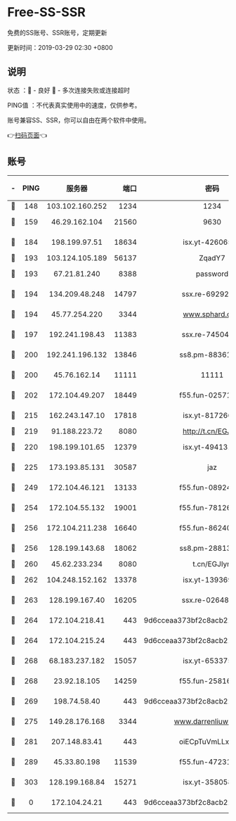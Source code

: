 # Free-SS-SSR

免费的SS账号、SSR账号，定期更新

更新时间：2019-03-29 02:30 +0800

## 说明

状态     ：🙂 - 良好 🙁 - 多次连接失败或连接超时

PING值   ：不代表真实使用中的速度，仅供参考。

账号兼容SS、SSR，你可以自由在两个软件中使用。

👉[扫码页面](https://liesauer.github.io/Free-SS-SSR/)👈

## 账号

|-|PING|服务器|端口|密码|加密方式|区域|
|:----:|:----:|:-----:|-----:|:----:|:----:|:----:|
|🙂|148|103.102.160.252|1234|1234|rc4-md5|JP|
|🙂|159|46.29.162.104|21560|9630|aes-128-ctr|RU|
|🙂|184|198.199.97.51|18634|isx.yt-42606522|aes-256-cfb|US|
|🙂|193|103.124.105.189|56137|ZqadY7|chacha20|US|
|🙂|193|67.21.81.240|8388|password|aes-256-cfb|US|
|🙂|194|134.209.48.248|14797|ssx.re-69292287|aes-256-cfb|US|
|🙂|194|45.77.254.220|3344|www.sphard.com|aes-256-cfb|SG|
|🙂|197|192.241.198.43|11383|ssx.re-74504347|aes-256-cfb|US|
|🙂|200|192.241.196.132|13846|ss8.pm-88361455|aes-256-cfb|US|
|🙂|200|45.76.162.14|11111|11111|aes-256-cfb|SG|
|🙂|202|172.104.49.207|18449|f55.fun-02571373|aes-256-cfb|SG|
|🙂|215|162.243.147.10|17818|isx.yt-81726610|aes-256-cfb|US|
|🙂|219|91.188.223.72|8080|http://t.cn/EGJIyrl|rc4-md5|RU|
|🙂|220|198.199.101.65|12379|isx.yt-49413164|aes-256-cfb|US|
|🙂|225|173.193.85.131|30587|jaz|aes-256-cfb|US|
|🙂|249|172.104.46.121|13133|f55.fun-08924883|aes-256-cfb|SG|
|🙂|254|172.104.55.132|19001|f55.fun-78126963|aes-256-cfb|SG|
|🙂|256|172.104.211.238|16640|f55.fun-86240791|aes-256-cfb|US|
|🙂|256|128.199.143.68|18062|ss8.pm-28813046|aes-256-cfb|SG|
|🙂|260|45.62.233.234|8080|t.cn/EGJIyrl|rc4-md5|CA|
|🙂|262|104.248.152.162|13378|isx.yt-13936918|aes-256-cfb|SG|
|🙂|263|128.199.167.40|16205|ssx.re-02648132|aes-256-cfb|SG|
|🙂|264|172.104.218.41|443|9d6cceaa373bf2c8acb22e60b6a58be6|aes-256-cfb|US|
|🙂|264|172.104.215.24|443|9d6cceaa373bf2c8acb22e60b6a58be6|aes-256-cfb|US|
|🙂|268|68.183.237.182|15057|isx.yt-65337564|aes-256-cfb|SG|
|🙂|268|23.92.18.105|14259|f55.fun-25816002|aes-256-cfb|US|
|🙂|269|198.74.58.40|443|9d6cceaa373bf2c8acb22e60b6a58be6|aes-256-cfb|US|
|🙂|275|149.28.176.168|3344|www.darrenliuwei.com|aes-256-cfb|AU|
|🙂|281|207.148.83.41|443|oiECpTuVmLLxk4Ts|aes-256-cfb|AU|
|🙂|289|45.33.80.198|11539|f55.fun-47231627|aes-256-cfb|US|
|🙂|303|128.199.168.84|15271|isx.yt-35805853|aes-256-cfb|SG|
|🙁|0|172.104.24.21|443|9d6cceaa373bf2c8acb22e60b6a58be6|aes-256-cfb|US|
